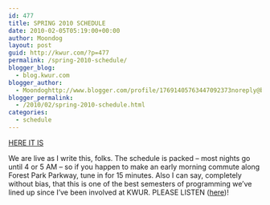 ```yaml
---
id: 477
title: SPRING 2010 SCHEDULE
date: 2010-02-05T05:19:00+00:00
author: Moondog
layout: post
guid: http://kwur.com/?p=477
permalink: /spring-2010-schedule/
blogger_blog:
  - blog.kwur.com
blogger_author:
  - Moondoghttp://www.blogger.com/profile/17691405763447092373noreply@blogger.com
blogger_permalink:
  - /2010/02/spring-2010-schedule.html
categories:
  - schedule
---
```

<div class="pf-content">
  <p>
    <a href="http://kwur.com/sch.php">HERE IT IS</a>
  </p>
  
  <p>
    We are live as I write this, folks. The schedule is packed &#8211; most nights go until 4 or 5 AM &#8211; so if you happen to make an early morning commute along Forest Park Parkway, tune in for 15 minutes. Also I can say, completely without bias, that this is one of the best semesters of programming we&#8217;ve lined up since I&#8217;ve been involved at KWUR. PLEASE LISTEN (<a href="http://www.kwur.com/icecast/kwur128.m3u">here</a>)!
  </p>
</div>